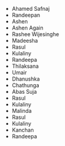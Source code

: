 - Ahamed Safnaj
- Randeepan
- Ashen
- Ashen Again
- Rashee Wijesinghe
- Madeesha
- Rasul
- Kulaliny
- Randeepa
- Thilaksana
- Umair
- Dhanushka
- Chathunga
- Abas Suja
- Rasul
- Kulaliny
- Malinda
- Rasul
- Kulaliny
- Kanchan
- Randeepa